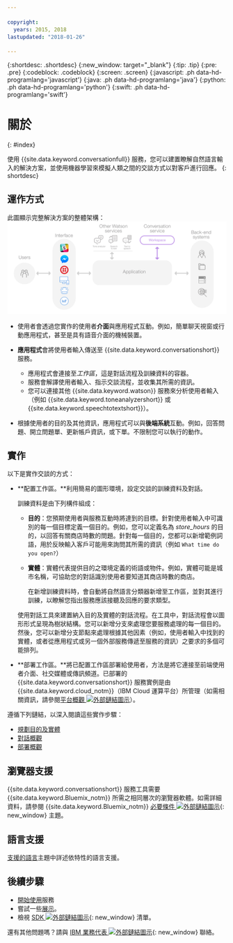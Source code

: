 ```yaml
---

copyright:
  years: 2015, 2018
lastupdated: "2018-01-26"

---
```


{:shortdesc: .shortdesc}
{:new_window: target="_blank"}
{:tip: .tip}
{:pre: .pre}
{:codeblock: .codeblock}
{:screen: .screen}
{:javascript: .ph data-hd-programlang='javascript'}
{:java: .ph data-hd-programlang='java'}
{:python: .ph data-hd-programlang='python'}
{:swift: .ph data-hd-programlang='swift'}

# 關於
{: #index}

使用 {{site.data.keyword.conversationfull}} 服務，您可以建置瞭解自然語言輸入的解決方案，並使用機器學習來模擬人類之間的交談方式以對客戶進行回應。
{: shortdesc}

## 運作方式

此圖顯示完整解決方案的整體架構：![服務的流程圖](images/conversation_arch_overview.png)

- 使用者會透過您實作的使用者**介面**與應用程式互動。例如，簡單聊天視窗或行動應用程式，甚至是具有語音介面的機械裝置。

- **應用程式**會將使用者輸入傳送至 {{site.data.keyword.conversationshort}} 服務。
    - 應用程式會連接至*工作區*，這是對話流程及訓練資料的容器。
    - 服務會解譯使用者輸入、指示交談流程，並收集其所需的資訊。
    - 您可以連接其他 {{site.data.keyword.watson}} 服務來分析使用者輸入（例如 {{site.data.keyword.toneanalyzershort}} 或 {{site.data.keyword.speechtotextshort}}）。

- 根據使用者的目的及其他資訊，應用程式可以與**後端系統**互動。例如，回答問題、開立問題單、更新帳戶資訊，或下單。不限制您可以執行的動作。

## 實作

以下是實作交談的方式：

- **配置工作區。**利用簡易的圖形環境，設定交談的訓練資料及對話。

    訓練資料是由下列構件組成：
    - **目的**：您預期使用者與服務互動時將達到的目標。針對使用者輸入中可識別的每一個目標定義一個目的。例如，您可以定義名為 *store_hours* 的目的，以回答有關商店時數的問題。針對每一個目的，您都可以新增範例詞語，用於反映輸入客戶可能用來詢問其所需的資訊（例如 `What time do you open?`）
    - **實體**：實體代表提供目的之環境定義的術語或物件。例如，實體可能是城市名稱，可協助您的對話識別使用者要知道其商店時數的商店。

      在新增訓練資料時，會自動將自然語言分類器新增至工作區，並對其進行訓練，以瞭解您指出服務應該接聽及回應的要求類型。

    使用對話工具來建置納入目的及實體的對話流程。在工具中，對話流程會以圖形形式呈現為樹狀結構。您可以新增分支來處理您要服務處理的每一個目的。然後，您可以新增分支節點來處理根據其他因素（例如，使用者輸入中找到的實體，或者從應用程式或另一個外部服務傳遞至服務的資訊）之要求的多個可能排列。

- **部署工作區。**將已配置工作區部署給使用者，方法是將它連接至前端使用者介面、社交媒體或傳訊頻道。已部署的 {{site.data.keyword.conversationshort}} 服務實例是由 {{site.data.keyword.cloud_notm}}（IBM Cloud 運算平台）所管理（如需相關資訊，請參閱[平台概觀 ![外部鏈結圖示](../../icons/launch-glyph.svg "外部鏈結圖示")](https://console.bluemix.net/docs/overview/ibm-cloud.html#overview)）。

遵循下列鏈結，以深入閱讀這些實作步驟：

- [規劃目的及實體](intents-entities.html#planning-your-entities)
- [對話概觀](dialog-overview.html)
- [部署概觀](deploy.html)

## 瀏覽器支援

{{site.data.keyword.conversationshort}} 服務工具需要 {{site.data.keyword.Bluemix_notm}} 所需之相同層次的瀏覽器軟體。如需詳細資料，請參閱 {{site.data.keyword.Bluemix_notm}} [必要條件 ![外部鏈結圖示](../../icons/launch-glyph.svg "外部鏈結圖示")](https://console.bluemix.net/docs/overview/prereqs.html#browsers){: new_window} 主題。

## 語言支援

[支援的語言](lang-support.html)主題中詳述依特性的語言支援。

## 後續步驟

- [開始使用](getting-started.html)服務
- 嘗試一些[展示](sample-applications.html)。
- 檢視 [SDK ![外部鏈結圖示](../../icons/launch-glyph.svg "外部鏈結圖示")](https://www.ibm.com/watson/developercloud/developer-tools.html){: new_window} 清單。

還有其他問題嗎？請與 [IBM 業務代表 ![外部鏈結圖示](../../icons/launch-glyph.svg "外部鏈結圖示")](https://www-01.ibm.com/marketing/iwm/dre/signup?source=urx-20970){: new_window} 聯絡。
